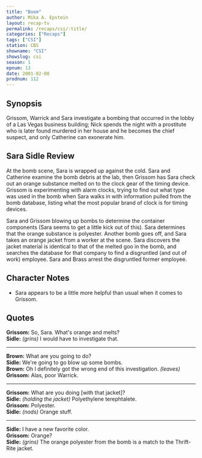 ```yaml
---
title: "Boom"
author: Mika A. Epstein
layout: recap-tv
permalink: /recaps/csi/:title/
categories: ["Recaps"]
tags: ["CSI"]
station: CBS
showname: "CSI"
showslug: csi
season: 1  
epnum: 13
date: 2001-02-08
prodnum: 112  
---
```


## Synopsis

Grissom, Warrick and Sara investigate a bombing that occurred in the lobby of a Las Vegas business building; Nick spends the night with a prostitute who is later found murdered in her house and he becomes the chief suspect, and only Catherine can exonerate him.

## Sara Sidle Review

At the bomb scene, Sara is wrapped up against the cold. Sara and Catherine examine the bomb debris at the lab, then Grissom has Sara check out an orange substance melted on to the clock gear of the timing device. Grissom is experimenting with alarm clocks, trying to find out what type was used in the bomb when Sara walks in with information pulled from the bomb database, listing what the most popular brand of clock is for timing devices.

Sara and Grissom blowing up bombs to determine the container components (Sara seems to get a little kick out of this). Sara determines that the orange substance is polyester. Another bomb goes off, and Sara takes an orange jacket from a worker at the scene. Sara discovers the jacket material is identical to that of the melted goo in the bomb, and searches the database for that company to find a disgruntled (and out of work) employee. Sara and Brass arrest the disgruntled former employee.

## Character Notes

* Sara appears to be a little more helpful than usual when it comes to Grissom.

## Quotes

**Grissom:** So, Sara. What's orange and melts?  
**Sidle:** _(grins)_ I would have to investigate that.  

- - -

**Brown:** What are you going to do?  
**Sidle:** We're going to go blow up some bombs.  
**Brown:** Oh I definitely got the wrong end of this investigation. _(leaves)_  
**Grissom:** Alas, poor Warrick.  

- - -

**Grissom:** What are you doing [with that jacket]?  
**Sidle:** _(holding the jacket)_ Polyethylene terephtalete.  
**Grissom:** Polyester.  
**Sidle:** _(nods)_ Orange stuff.  

- - -

**Sidle:** I have a new favorite color.  
**Grissom:** Orange?  
**Sidle:** _(grins)_ The orange polyester from the bomb is a match to the Thrift-Rite jacket.

